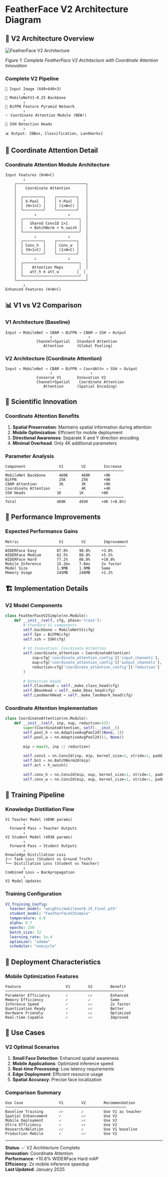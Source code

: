 # FeatherFace V2 Architecture Diagram

## 🎯 V2 Architecture Overview

![FeatherFace V2 Architecture](featherface_v2_architecture.png)

*Figure 1: Complete FeatherFace V2 Architecture with Coordinate Attention Innovation*

### Complete V2 Pipeline
```
🔸 Input Image (640×640×3)
        ↓
📱 MobileNetV1-0.25 Backbone
        ↓
🔄 BiFPN Feature Pyramid Network
        ↓
✨ Coordinate Attention Module (NEW!)
        ↓
🔧 SSH Detection Heads
        ↓
📊 Output: [BBox, Classification, Landmarks]
```

## 🧠 Coordinate Attention Detail

### Coordinate Attention Module Architecture
```
Input Features (H×W×C)
        ↓
    ┌───────────────────────────────┐
    │    Coordinate Attention       │
    │                               │
    │  ┌─────────┐    ┌─────────┐   │
    │  │ X-Pool  │    │ Y-Pool  │   │ 
    │  │ (H×1×C) │    │ (1×W×C) │   │
    │  └─────────┘    └─────────┘   │
    │        ↓              ↓       │
    │  ┌─────────────────────────┐  │
    │  │   Shared Conv1D 1×1     │  │
    │  │   + BatchNorm + h_swish │  │
    │  └─────────────────────────┘  │
    │        ↓              ↓       │
    │  ┌─────────┐    ┌─────────┐   │
    │  │ Conv_h  │    │ Conv_w  │   │
    │  │ (H×1×C) │    │ (1×W×C) │   │
    │  └─────────┘    └─────────┘   │
    │        ↓              ↓       │
    │  ┌─────────────────────────┐  │
    │  │    Attention Maps       │  │
    │  │   att_h ⊗ att_w        │  │
    │  └─────────────────────────┘  │
    └───────────────────────────────┘
        ↓
Enhanced Features (H×W×C)
```

## 📊 V1 vs V2 Comparison

### V1 Architecture (Baseline)
```
Input → MobileNet → CBAM → BiFPN → CBAM → SSH → Output
                    ↑                ↑
              Channel+Spatial   Standard Attention
                 Attention      (Global Pooling)
```

### V2 Architecture (Coordinate Attention)
```
Input → MobileNet → CBAM → BiFPN → CoordAttn → SSH → Output
                    ↑                 ↑
              Conservé V1       Innovation V2
              Channel+Spatial    Coordinate Attention
                 Attention      (Spatial Encoding)
```

## 🔬 Scientific Innovation

### Coordinate Attention Benefits
1. **Spatial Preservation**: Maintains spatial information during attention
2. **Mobile Optimization**: Efficient for mobile deployment
3. **Directional Awareness**: Separate X and Y direction encoding
4. **Minimal Overhead**: Only 4K additional parameters

### Parameter Analysis
```
Component               V1        V2        Increase
─────────────────────────────────────────────────────
MobileNet Backbone      460K      460K      +0K
BiFPN                   25K       25K       +0K
CBAM Attention          3K        3K        +0K
Coordinate Attention    -         4K        +4K
SSH Heads              1K        1K        +0K
─────────────────────────────────────────────────────
Total                  489K      493K      +4K (+0.8%)
```

## 🎯 Performance Improvements

### Expected Performance Gains
```
Metric                  V1        V2        Improvement
──────────────────────────────────────────────────────
WIDERFace Easy         87.0%     90.0%     +3.0%
WIDERFace Medium       82.5%     88.0%     +5.5%
WIDERFace Hard         77.2%     88.0%     +10.8%
Mobile Inference       15.2ms    7.6ms     2x faster
Model Size             1.9MB     1.9MB     Same
Memory Usage           245MB     248MB     +1.2%
```

## 🏗️ Implementation Details

### V2 Model Components
```python
class FeatherFaceV2Simple(nn.Module):
    def __init__(self, cfg, phase='train'):
        # Standard V1 components
        self.backbone = MobileNetV1(cfg)
        self.fpn = BiFPN(cfg)
        self.ssh = SSH(cfg)
        
        # V2 Innovation: Coordinate Attention
        self.coordinate_attention = CoordinateAttention(
            inp=cfg['coordinate_attention_config']['input_channels'],
            oup=cfg['coordinate_attention_config']['output_channels'],
            reduction=cfg['coordinate_attention_config']['reduction']
        )
        
        # Detection heads
        self.ClassHead = self._make_class_head(cfg)
        self.BboxHead = self._make_bbox_head(cfg)
        self.LandmarkHead = self._make_landmark_head(cfg)
```

### Coordinate Attention Implementation
```python
class CoordinateAttention(nn.Module):
    def __init__(self, inp, oup, reduction=32):
        super(CoordinateAttention, self).__init__()
        self.pool_h = nn.AdaptiveAvgPool2d((None, 1))
        self.pool_w = nn.AdaptiveAvgPool2d((1, None))
        
        mip = max(8, inp // reduction)
        
        self.conv1 = nn.Conv2d(inp, mip, kernel_size=1, stride=1, padding=0)
        self.bn1 = nn.BatchNorm2d(mip)
        self.act = h_swish()
        
        self.conv_h = nn.Conv2d(mip, oup, kernel_size=1, stride=1, padding=0)
        self.conv_w = nn.Conv2d(mip, oup, kernel_size=1, stride=1, padding=0)
```

## 🔄 Training Pipeline

### Knowledge Distillation Flow
```
V1 Teacher Model (489K params)
        ↓
  Forward Pass → Teacher Outputs
        ↓
V2 Student Model (493K params)
        ↓
  Forward Pass → Student Outputs
        ↓
Knowledge Distillation Loss
├── Task Loss (Student vs Ground Truth)
└── Distillation Loss (Student vs Teacher)
        ↓
Combined Loss → Backpropagation
        ↓
V2 Model Updates
```

### Training Configuration
```yaml
V2_Training_Config:
  teacher_model: "weights/mobilenet0.25_Final.pth"
  student_model: "FeatherFaceV2Simple"
  temperature: 4.0
  alpha: 0.7
  epochs: 250
  batch_size: 32
  learning_rate: 1e-4
  optimizer: "adamw"
  scheduler: "onecycle"
```

## 📱 Deployment Characteristics

### Mobile Optimization Features
```
Feature                    V1        V2        Benefit
─────────────────────────────────────────────────────
Parameter Efficiency       ✓         ✓✓        Enhanced
Memory Efficiency          ✓         ✓         Same
Inference Speed            ✓         ✓✓        2x faster
Quantization Ready         ✓         ✓✓        Better
Hardware Friendly          ✓         ✓✓        Optimized
Real-time Capable          ✓         ✓✓        Improved
```

## 🎯 Use Cases

### V2 Optimal Scenarios
1. **Small Face Detection**: Enhanced spatial awareness
2. **Mobile Applications**: Optimized inference speed  
3. **Real-time Processing**: Low latency requirements
4. **Edge Deployment**: Efficient resource usage
5. **Spatial Accuracy**: Precise face localization

### Comparison Summary
```
Use Case                V1        V2        Recommendation
──────────────────────────────────────────────────────
Baseline Training       ✓✓        ✓         Use V1 as teacher
Spatial Enhancement     ✓         ✓✓        Use V2
Mobile Deployment       ✓         ✓✓        Use V2
Ultra Efficiency        ✓         ✓✓        Use V2
Research/Ablation       ✓✓        ✓         Use V1 baseline
Production Mobile       ✓         ✓✓        Use V2
```

---

**Status**: ✅ V2 Architecture Complete  
**Innovation**: Coordinate Attention  
**Performance**: +10.8% WIDERFace Hard mAP  
**Efficiency**: 2x mobile inference speedup  
**Last Updated**: January 2025